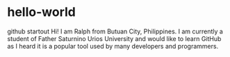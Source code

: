 # hello-world
github startout
Hi! I am Ralph from Butuan City, Philippines. I am currently a student of Father Saturnino Urios University and would like to learn GitHub as I heard it is a popular tool used by many developers and programmers.
